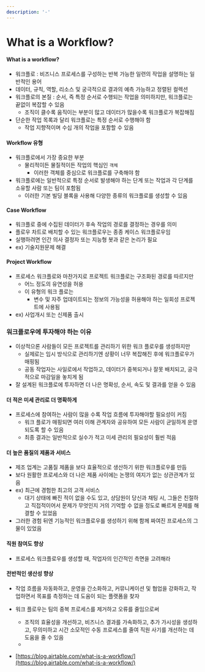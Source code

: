 ```yaml
---
description: '-'
---
```


# What is a Workflow?

#### What is a workflow?

* 워크플로 : 비즈니스 프로세스를 구성하는 반복 가능한 일련의 작업을 설명하는 일반적인 용어
* 데이터, 규칙, 역할, 리소스 및 궁극적으로 결과의 예측 가능하고 정렬된 컬렉션&#x20;
* 워크플로의 본질 : 순서, 즉 특정 순서로 수행되는 작업을 의미하지만, 워크플로는 끝없이 복잡할 수 있음&#x20;
  * 조직이 클수록 움직이는 부분이 많고 데이터가 많을수록 워크플로가 복잡해짐&#x20;
* 단순한 작업 목록과 달리 워크플로는 특정 순서로 수행해야 함&#x20;
  * 작업 지향적이며 수십 개의 작업을 포함할 수 있음&#x20;

#### Workflow 유형

* 워크플로에서 가장 중요한 부분&#x20;
  * 물리적이든 물질적이든 작업의 핵심인 `객체`
    * 이러한 객체를 중심으로 워크플로를 구축해야 함
* 워크플로에는 일반적으로 특정 순서로 발생해야 하는 단계 또는 작업과 각 단계를 소유할 사람 또는 팀이 포함됨
  * 이러한 기본 빌딩 블록을 사용해 다양한 종류의 워크플로를 생성할 수 있음

#### &#x20; Case Workflow

* 워크플로 중에 수집된 데이터가 후속 작업의 경로를 결정하는 경우를 의미
* 플로우 차트로 배치할 수 있는 워크플로우는 종종 케이스 워크플로우임
* 실행하려면 인간 의사 결정자 또는 지능형 봇과 같은 논리가 필요&#x20;
* ex) 기술지원문제 해결

#### Project Workflow

* 프로세스 워크플로와 마찬가지로 프로젝트 워크플로는 구조화된 경로를 따르지만
  * 어느 정도의 유연성을 허용
  * 이 유형의 워크 플로는&#x20;
    * 변수 및 자주 업데이트되는 정보의 가능성을 허용해야 하는 일회성 프로젝트에 사용됨
* ex) 사업개시 또는 신제품 출시

### 워크플로우에 투자해야 하는 이유

* 이상적으론 사람들이 모든 프로젝트를 관리하기 위한 워크 플로우를 생성하지만&#x20;
  * 실제로는 임시 방식으로 관리하기엔 상황이 너무 복잡해진 후에 워크플로우가 매핑됨
  * 공동 작업자는 사일로에서 작업하고, 데이터가 중복되거나 잘못 배치되고, 궁극적으로 마감일을 놓치게 됨&#x20;
* 잘 설계된 워크플로에 투자하면 더 나은 명확성, 순서, 속도 및 결과를 얻을 수 있음

#### 더 적은 미세 관리로 더 명확하게&#x20;

* 프로세스에 참여하는 사람이 많을 수록 작업 흐름에 투자해야할 필요성이 커짐&#x20;
  * 워크 플로가 매핑되면 여러 이해 관계자와 공유하여 모든 사람이 균일하게 운영되도록 할 수 있음&#x20;
  * 최종 결과는 일반적으로 실수가 적고 미세 관리의 필요성이 훨씬 적음&#x20;

#### 더 높은 품질의 제품과 서비스&#x20;

* 제조 업계는 고품질 제품을 보다 효율적으로 생산하기 위한 워크플로우를 만듬&#x20;
* 보다 원활한 프로세스와 더 나은 제품 사이에는 논쟁의 여지가 없는 상관관계가 있음&#x20;
* ex) 최근에 경험한 최고의 고객 서비스
  * 대기 상태에 빠진 적이 없을 수도 있고, 상담원이 당신과 채팅 시, 그들은 친절하고 직접적이어서 문제가 무엇인지 거의 기억할 수 없을 정도로 빠르게 문제를 해결할 수 있었음&#x20;
* 그러한 경험 뒤엔 기능적인 워크플로우를 생성하기 위해 함께 짜여진 프로세스의 그물이 있었음&#x20;

#### 직원 참여도 향상&#x20;

* 프로세스 워크플로우를 생성할 때, 작업자의 인간적인 측면을 고려해라

#### 전반적인 생산성 향상&#x20;

* 작업 흐름을 자동화하고, 운영을 간소화하고, 커뮤니케이션 및 협업을 강화하고, 작업하면서 목표를 측정하는 데 도움이 되는 플랫폼을 찾자&#x20;
* 워크 플로우는 팀의 중복 프로세스를 제거하고 오류를 줄임으로써
  * 조직의 효율성을 개선하고, 비즈니스 결과를 가속화하고, 추가 가시성을 생성하고, 무의미하고 시간 소모적인 수동 프로세스를 줄여 직원 사기를 개선하는 데 도움을 줄 수 있음&#x20;
  *



* [https://blog.airtable.com/what-is-a-workflow/](https://blog.airtable.com/what-is-a-workflow/)
